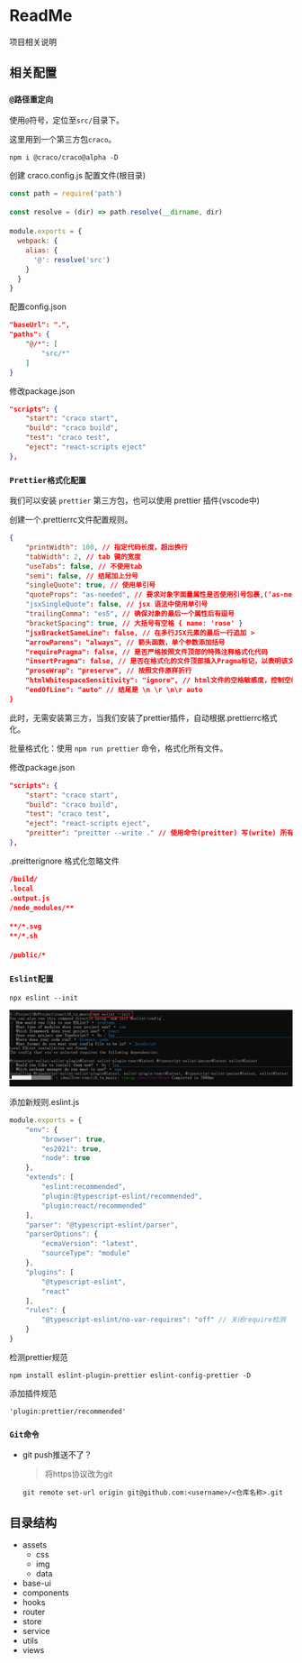 # ReadMe

项目相关说明



## 相关配置

### `@路径重定向`

使用`@`符号，定位至`src/`目录下。

这里用到一个第三方包`craco`。

```shell
npm i @craco/craco@alpha -D
```

创建 craco.config.js 配置文件(根目录)

```js
const path = require('path')

const resolve = (dir) => path.resolve(__dirname, dir)

module.exports = {
  webpack: {
    alias: {
      '@': resolve('src')
    }
  }
}
```

配置config.json

```json
"baseUrl": ".",
"paths": {
    "@/*": [
        "src/*"
    ]
}
```

修改package.json

```json
"scripts": {
    "start": "craco start",
    "build": "craco build",
    "test": "craco test",
    "eject": "react-scripts eject"
},
```



### `Prettier格式化配置`

我们可以安装 `prettier` 第三方包，也可以使用 prettier 插件(vscode中)

创建一个.prettierrc文件配置规则。

```json
{
    "printWidth": 100, // 指定代码长度，超出换行
    "tabWidth": 2, // tab 键的宽度
    "useTabs": false, // 不使用tab
    "semi": false, // 结尾加上分号
    "singleQuote": true, // 使用单引号
    "quoteProps": "as-needed", // 要求对象字面量属性是否使用引号包裹,(‘as-needed’: 没有特殊要求，禁止使用，'consistent': 保持一致 , preserve: 不限制，想用就用)
    "jsxSingleQuote": false, // jsx 语法中使用单引号
    "trailingComma": "es5", // 确保对象的最后一个属性后有逗号
    "bracketSpacing": true, // 大括号有空格 { name: 'rose' }
    "jsxBracketSameLine": false, // 在多行JSX元素的最后一行追加 >
    "arrowParens": "always", // 箭头函数，单个参数添加括号
    "requirePragma": false, // 是否严格按照文件顶部的特殊注释格式化代码
    "insertPragma": false, // 是否在格式化的文件顶部插入Pragma标记，以表明该文件被prettier格式化过了
    "proseWrap": "preserve", // 按照文件原样折行
    "htmlWhitespaceSensitivity": "ignore", // html文件的空格敏感度，控制空格是否影响布局
    "endOfLine": "auto" // 结尾是 \n \r \n\r auto
}
```

此时，无需安装第三方，当我们安装了prettier插件，自动根据.prettierrc格式化。

批量格式化：使用 `npm run prettier` 命令，格式化所有文件。

修改package.json

```json
"scripts": {
    "start": "craco start",
    "build": "craco build",
    "test": "craco test",
    "eject": "react-scripts eject",
    "preitter": "preitter --write ." // 使用命令(preitter) 写(write) 所有文件(.) 需要安装第三方包
},
```

.preitterignore 格式化忽略文件

```json
/build/
.local
.output.js
/node_modules/**

**/*.svg
**/*.sh

/public/*
```



### `Eslint配置`

```shell
npx eslint --init
```

![68683746710](assets/1686837467108.png)

添加新规则.eslint.js

```js
module.exports = {
    "env": {
        "browser": true,
        "es2021": true,
        "node": true
    },
    "extends": [
        "eslint:recommended",
        "plugin:@typescript-eslint/recommended",
        "plugin:react/recommended"
    ],
    "parser": "@typescript-eslint/parser",
    "parserOptions": {
        "ecmaVersion": "latest",
        "sourceType": "module"
    },
    "plugins": [
        "@typescript-eslint",
        "react"
    ],
    "rules": {
        "@typescript-eslint/no-var-requires": "off" // 关闭require检测
    }
}
```

检测prettier规范

```shell
npm install eslint-plugin-prettier eslint-config-prettier -D
```

添加插件规范

```
'plugin:prettier/recommended'
```



### `Git命令`

- git push推送不了？

  > 将https协议改为git

  ```shell
  git remote set-url origin git@github.com:<username>/<仓库名称>.git
  ```

  





## 目录结构

- assets
  - css
  - img
  - data
- base-ui
- components
- hooks
- router
- store
- service
- utils
- views



